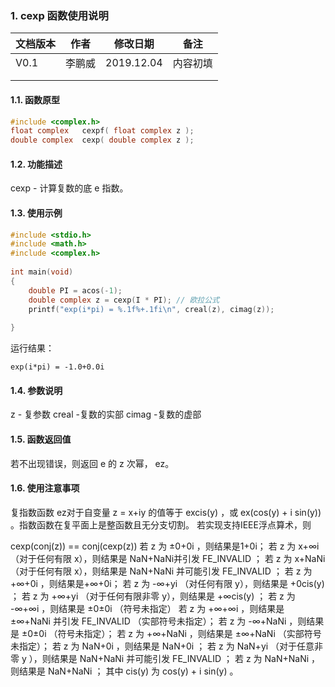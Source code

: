 ### 1. cexp  函数使用说明





| 文档版本 | 作者   | 修改日期   | 备注     |
| -------- | ------ | ---------- | -------- |
| V0.1     | 李鹏威 | 2019.12.04 | 内容初填 |
|          |        |            |          |
|          |        |            |          |





#### 1.1. 函数原型

```c
#include <complex.h>
float complex   cexpf( float complex z );
double complex  cexp( double complex z );
```



#### 1.2. 功能描述

cexp - 计算复数的底 e 指数。



#### 1.3. 使用示例

```c
#include <stdio.h>
#include <math.h>
#include <complex.h>
 
int main(void)
{
    double PI = acos(-1);
    double complex z = cexp(I * PI); // 欧拉公式
    printf("exp(i*pi) = %.1f%+.1fi\n", creal(z), cimag(z));
 
}
```

运行结果：

```
exp(i*pi) = -1.0+0.0i
```


#### 1.4. 参数说明
z  -  复参数
creal -复数的实部
cimag -复数的虚部



#### 1.5. 函数返回值

若不出现错误，则返回 e 的 z 次幂， ez。


#### 1.6. 使用注意事项

复指数函数 ez对于自变量 z = x+iy 的值等于 excis(y) ，或 ex(cos(y) + i sin(y)) 。指数函数在复平面上是整函数且无分支切割。
若实现支持IEEE浮点算术，则

cexp(conj(z)) == conj(cexp(z))
若 z 为 ±0+0i ，则结果是1+0i；
若 z 为 x+∞i （对于任何有限 x），则结果是 NaN+NaNi并引发 FE_INVALID ；
若 z 为 x+NaNi （对于任何有限 x），则结果是 NaN+NaNi 并可能引发 FE_INVALID ；
若 z 为 +∞+0i ，则结果是+∞+0i；
若 z 为 -∞+yi （对任何有限 y），则结果是 +0cis(y) ；
若 z 为 +∞+yi （对于任何有限非零 y），则结果是 +∞cis(y) ；
若 z 为 -∞+∞i ，则结果是 ±0±0i （符号未指定）
若 z 为 +∞+∞i ，则结果是 ±∞+NaNi 并引发 FE_INVALID （实部符号未指定）；
若 z 为 -∞+NaNi ，则结果是 ±0±0i （符号未指定）；
若 z 为 +∞+NaNi ，则结果是 ±∞+NaNi （实部符号未指定）；
若 z 为 NaN+0i ，则结果是 NaN+0i ；
若 z 为 NaN+yi （对于任意非零 y ），则结果是 NaN+NaNi 并可能引发 FE_INVALID ；
若 z 为 NaN+NaNi ，则结果是 NaN+NaNi ；
其中 cis(y) 为 cos(y) + i sin(y) 。
